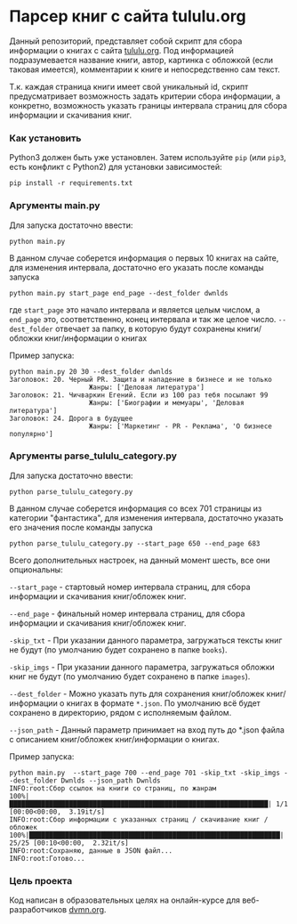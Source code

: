 # Парсер книг с сайта tululu.org

Данный репозиторий, представляет собой скрипт для сбора информации о книгах с сайта [tululu.org](tululu.org).
Под информацией подразумевается название книги, автор, картинка с обложкой (если таковая имеется), комментарии к книге
и непосредственно сам текст.

Т.к. каждая страница книги имеет свой уникальный id, скрипт предусматривает возможность задать критерии сбора информации, а конкретно,
возможность указать границы интервала страниц для сбора информации и скачивания книг.

### Как установить

Python3 должен быть уже установлен. 
Затем используйте `pip` (или `pip3`, есть конфликт с Python2) для установки зависимостей:
```
pip install -r requirements.txt
```

### Аргументы main.py

Для запуска достаточно ввести:
```
python main.py
```
В данном случае соберется информация о первых 10 книгах на сайте, для изменения интервала, достаточно его указать после команды запуска
```
python main.py start_page end_page --dest_folder dwnlds
```
где `start_page` это начало интервала и является целым числом, а `end_page` это, соответственно, конец интервала и так же целое число. 
`--dest_folder` отвечает за папку, в которую будут сохранены книги/обложки книг/информации о книгах


Пример запуска:
```commandline
python main.py 20 30 --dest_folder dwnlds
Заголовок: 20. Черный PR. Защита и нападение в бизнесе и не только
                    Жанры: ['Деловая литература']
Заголовок: 21. Чичваркин Егений. Если из 100 раз тебя посылают 99
                    Жанры: ['Биографии и мемуары', 'Деловая литература']
Заголовок: 24. Дорога в будущее
                    Жанры: ['Маркетинг - PR - Реклама', 'О бизнесе популярно']
```

### Аргументы parse_tululu_category.py

Для запуска достаточно ввести:
```
python parse_tululu_category.py
```
В данном случае соберется информация со всех 701 страницы из категории "фантастика", для изменения интервала, достаточно указать его значения после команды запуска
```
python parse_tululu_category.py --start_page 650 --end_page 683
```
Всего дополнительных настроек, на данный момент шесть, все они опциональны:

`--start_page` - стартовый номер интервала страниц, для сбора информации и скачивания книг/обложек книг.

`--end_page` - финальный номер интервала страниц, для сбора информации и скачивания книг/обложек книг.

`-skip_txt` - При указании данного параметра, загружаться тексты книг не будут (по умолчанию будет сохранено в папке `books`).

`-skip_imgs` - При указании данного параметра, загружаться обложки книг не будут (по умолчанию будет сохранено в папке `images`).

`--dest_folder` - Можно указать путь для сохранения книг/обложек книг/информации о книгах в формате `*.json`.
По умолчанию всё будет сохранено в директорию, рядом с исполняемым файлом.

`--json_path` - Данный параметр принимает на вход путь до *.json файла с описанием книг/обложек книг/информации о книгах.


Пример запуска:
```commandline
python main.py  --start_page 700 --end_page 701 -skip_txt -skip_imgs --dest_folder Dwnlds --json_path Dwnlds
INFO:root:Сбор ссылок на книги со страниц, по жанрам
100%|█████████████████████████████████████████████████████████████████| 1/1 [00:00<00:00,  3.19it/s]
INFO:root:Сбор информации с указанных страниц / скачивание книг / обложек
100%|███████████████████████████████████████████████████████████████| 25/25 [00:10<00:00,  2.32it/s]
INFO:root:Сохраняю, данные в JSON файл...
INFO:root:Готово...
```

### Цель проекта

Код написан в образовательных целях на онлайн-курсе для веб-разработчиков [dvmn.org](https://dvmn.org/).